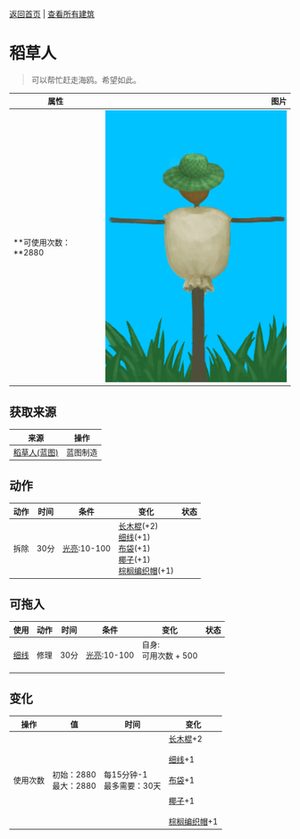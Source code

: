 [返回首页](index.md)   |  [查看所有建筑](building.md)
# 稻草人  
> 可以帮忙赶走海鸥。希望如此。  
  
  属性  |   图片   
 ----  |  ----:   
 **可使用次数：**2880  |  ![](Sprite/Scarecrow.png)   
  
## 获取来源  
来源  |  操作  
----  |  ----  
[稻草人(蓝图)](Bp_Scarecrow.md)  |  蓝图制造  
## 动作  
动作  |  时间  |  条件  |  变化  |  状态  
----  |  ----  |  ----  |  ----  |  ----  
拆除  |  30分  |  [光亮](Light.md):10-100  |  [长木棍](StickLong.md)(+2)<br>[细线](CordFiber.md)(+1)<br>[布袋](Sack.md)(+1)<br>[椰子](Coconut.md)(+1)<br>[棕榈编织帽](HatWoven.md)(+1)  |    
## 可拖入  
使用  |  动作  |  时间  |  条件  |  变化  |  状态  
----  |  ----  |  ----  |  ----  |  ----  |  ----  
[细线](CordFiber.md)  |  修理  |  30分  |  [光亮](Light.md):10-100  |  自身:<br>可用次数 + 500<br><br>  |    
## 变化  
操作  |  值  |  时间  |  变化  
----  |  ----  |  ----  |  ----  
使用次数  |  初始：2880<br>最大：2880  |  每15分钟-1<br>最多需要：30天  |  [长木棍](StickLong.md)+2 <br><br>[细线](CordFiber.md)+1 <br><br>[布袋](Sack.md)+1 <br><br>[椰子](Coconut.md)+1 <br><br>[棕榈编织帽](HatWoven.md)+1   
